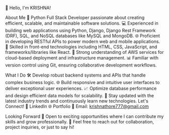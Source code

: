 👋 Hello, I'm KRISHNA!

About Me
🌟 Python Full Stack Developer passionate about creating efficient, scalable, and maintainable software solutions.
💻 Experienced in building web applications using Python, Django, Django Rest Framework (DRF), SQL, and NoSQL databases like MySQL and MongoDB.
🌐 Proficient in developing RESTful APIs to power modern web and mobile applications.
📱 Skilled in front-end technologies including HTML, CSS, JavaScript, and frameworks/libraries like React.
🚀 Strong understanding of AWS services for cloud-based deployment and infrastructure management.
📊 Familiar with version control using Git, ensuring collaborative development workflows.

What I Do
🛠️ Develop robust backend systems and APIs that handle complex business logic.
🌐 Build responsive and intuitive user interfaces to deliver exceptional user experiences.
📈 Optimize database performance and design efficient data models for scalability.
🌱 Stay updated with the latest industry trends and continuously learn new technologies.
Let's Connect!
🔗 LinkedIn
🌐 Portfolio
📧 Email: krishnathore777@gmail.com

Looking Forward
🌟 Open to exciting opportunities where I can contribute my skills and grow professionally.
💬 Feel free to reach out for collaboration, project inquiries, or just to say hi!


<!---
Krishnathore111/Krishnathore111 is a ✨ special ✨ repository because its `README.md` (this file) appears on your GitHub profile.
You can click the Preview link to take a look at your changes.
--->
